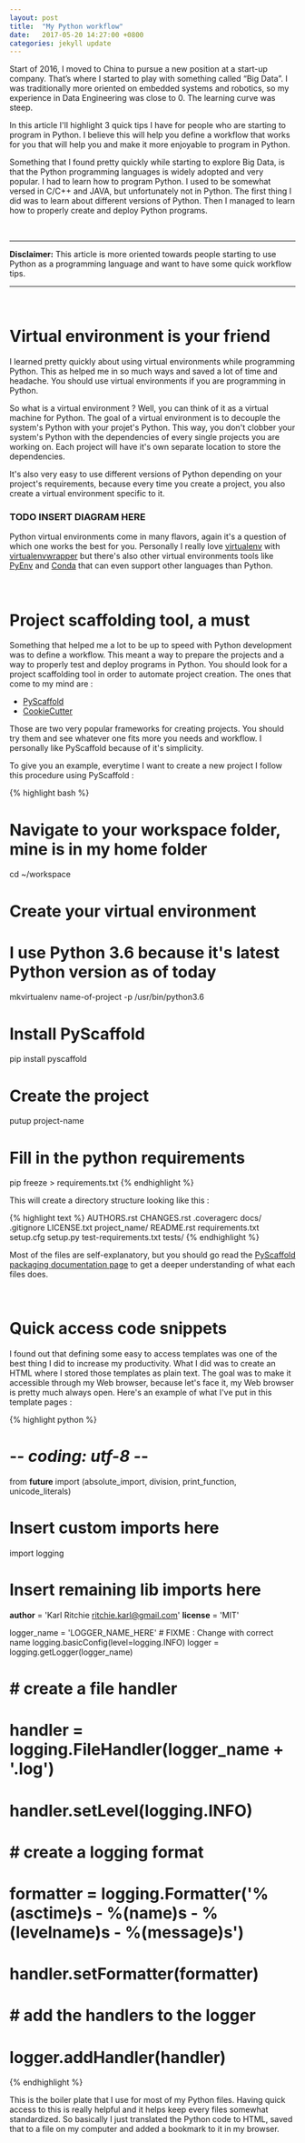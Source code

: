 ```yaml
---
layout: post
title:  "My Python workflow"
date:   2017-05-20 14:27:00 +0800
categories: jekyll update
---
```


Start of 2016, I moved to China to pursue a new position at a start-up company. That’s where I started to play with something called “Big Data”. I was traditionally more oriented on embedded systems and robotics, so my experience in Data Engineering was close to 0. The learning curve was steep. 

In this article I'll highlight 3 quick tips I have for people who are starting to program in Python. I believe this will help you define a workflow that works for you that will help you and make it more enjoyable to program in Python.

Something that I found pretty quickly while starting to explore Big Data, is that the Python programming languages is widely adopted and very popular. I had to learn how to program Python. I used to be somewhat versed in C/C++ and JAVA, but unfortunately not in Python. The first thing I did was to learn about different versions of Python. Then I managed to learn how to properly create and deploy Python programs.  

<br/>

---
**Disclaimer:** This article is more oriented towards people starting to use Python as a programming language and want to have some quick workflow tips.

---


<br/>

# Virtual environment is your friend

I learned pretty quickly about using virtual environments while programming Python. This as helped me in so much ways and saved a lot of time and headache. You should use virtual environments if you are programming in Python. 

So what is a virtual environment ? Well, you can think of it as a virtual machine for Python. The goal of a virtual environment is to decouple the system's Python with your projet's Python. This way, you don't clobber your system's Python with the dependencies of every single projects you are working on. Each project will have it's own separate location to store the dependencies. 

It's also very easy to use different versions of Python depending on your project's requirements, because every time you create a project, you also create a virtual environment specific to it. 

### TODO INSERT DIAGRAM HERE

Python virtual environments come in many flavors, again it's a question of which one works the best for you. Personally I really love [virtualenv](https://virtualenv.pypa.io/en/stable/) with [virtualenvwrapper](https://virtualenvwrapper.readthedocs.io/en/latest/) but there's also other virtual environments tools like [PyEnv](https://github.com/pyenv/pyenv) and [Conda](https://conda.io/docs/index.html) that can even support other languages than Python.

<br/>

# Project scaffolding tool, a must

Something that helped me a lot to be up to speed with Python development was to define a workflow. This meant a way to prepare the projects and a way to properly test and deploy programs in Python. You should look for a project scaffolding tool in order to automate project creation. The ones that come to my mind are : 

* [PyScaffold](https://readthedocs.org/projects/pyscaffold/)
* [CookieCutter](https://cookiecutter.readthedocs.io/en/latest/)

Those are two very popular frameworks for creating projects. You should try them and see whatever one fits more you needs and workflow. I personally like PyScaffold because of it's simplicity. 

To give you an example, everytime I want to create a new project I follow this procedure using PyScaffold :

{% highlight bash %}
# Navigate to your workspace folder, mine is in my home folder
cd ~/workspace

# Create your virtual environment
# I use Python 3.6 because it's latest Python version as of today
mkvirtualenv name-of-project -p /usr/bin/python3.6 

# Install PyScaffold
pip install pyscaffold

# Create the project
putup project-name

# Fill in the python requirements
pip freeze > requirements.txt
{% endhighlight %}

This will create a directory structure looking like this : 

{% highlight text %}
AUTHORS.rst
CHANGES.rst
.coveragerc
docs/
.gitignore
LICENSE.txt
project_name/
README.rst
requirements.txt
setup.cfg
setup.py
test-requirements.txt
tests/
{% endhighlight %}

Most of the files are self-explanatory, but you should go read the [PyScaffold packaging documentation page](https://pyscaffold.readthedocs.io/en/latest/features.html#packaging) to get a deeper understanding of what each files does. 

<br/>

# Quick access code snippets 

I found out that defining some easy to access templates was one of the best thing I did to increase my productivity. What I did was to create an HTML where I stored those templates as plain text. The goal was to make it accessible through my Web browser, because let's face it, my Web browser is pretty much always open. Here's an example of what I've put in this template pages :

{% highlight python %}
# -*- coding: utf-8 -*-
from __future__ import (absolute_import, division, print_function, unicode_literals)

# Insert custom imports here 

import logging
# Insert remaining lib imports here

__author__ = 'Karl Ritchie <ritchie.karl@gmail.com>' 
__license__ = 'MIT'


logger_name = 'LOGGER_NAME_HERE' # FIXME : Change with correct name 
logging.basicConfig(level=logging.INFO)
logger = logging.getLogger(logger_name)

# # create a file handler
# handler = logging.FileHandler(logger_name + '.log')
# handler.setLevel(logging.INFO)
#
# # create a logging format
# formatter = logging.Formatter('%(asctime)s - %(name)s - %(levelname)s - %(message)s')
# handler.setFormatter(formatter)
#
# # add the handlers to the logger
# logger.addHandler(handler)
{% endhighlight %}

This is the boiler plate that I use for most of my Python files. Having quick access to this is really helpful and it helps keep every files somewhat standardized. So basically I just translated the Python code to HTML, saved that to a file on my computer and added a bookmark to it in my browser. 
